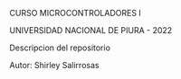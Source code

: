 CURSO MICROCONTROLADORES I

UNIVERSIDAD NACIONAL DE PIURA - 2022

Descripcion del repositorio

Autor: Shirley Salirrosas
